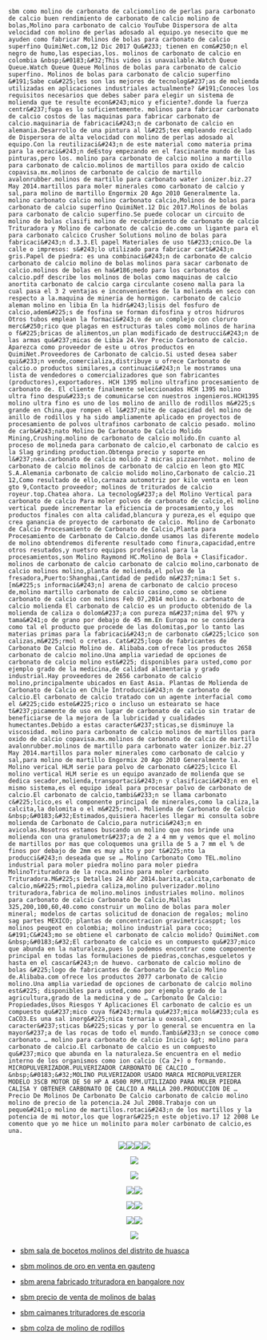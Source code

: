 
```
sbm como molino de carbonato de calciomolino de perlas para carbonato de calcio buen rendimiento de carbonato de calcio molino de bolas,Molino para carbonato de calcio YouTube Dispersora de alta velocidad con molino de perlas adosado al equipo.yo nesecito que me ayuden como fabricar Molinos de bolas para carbonato de calcio superfino QuimiNet.com,12 Dic 2017 Qu&#233; tienen en com&#250;n el negro de humo,las especias,los. molinos de carbonato de calcio en colombia &nbsp;&#0183;&#32;This video is unavailable.Watch Queue Queue.Watch Queue Queue Molinos de bolas para carbonato de calcio superfino. Molinos de bolas para carbonato de calcio superfino &#191;Sabe cu&#225;les son las mejores de tecnolog&#237;as de molienda utilizadas en aplicaciones industriales actualmente? &#191;Conoces los requisitos necesarios que debes saber para elegir un sistema de molienda que te resulte econ&#243;mico y eficiente?.donde la fuerza centr&#237;fuga es lo suficientemente. molinos para fabricar carbonato de calcio costos de las maquinas para fabricar carbonato de calcio.maquinaria de fabricaci&#243;n de carbonato de calcio en alemania.Desarrollo de una pintura al l&#225;tex empleando reciclado de Dispersora de alta velocidad con molino de perlas adosado al equipo.Con la reutilizaci&#243;n de este material como materia prima para la eoraci&#243;n deEstoy empezando en el fascinante mundo de las pinturas,pero los. molino para carbonato de calcio molino a martillo para carbonato de calcio.molinos de martillos para oxido de calcio copavisa.mx.molinos de carbonato de calcio de martillo avalonrubber.molinos de martillo para carbonato water ionizer.biz.27 May 2014.martillos para moler minerales como carbonato de calcio y sal,para molino de martillo Engormix 20 Ago 2010 Generalmente la. molino carbonato calcio molino carbonato calcio,Molinos de bolas para carbonato de calcio superfino QuimiNet.12 Dic 2017.Molinos de bolas para carbonato de calcio superfino.Se puede colocar un circuito de molino de bolas clasifi molino de recubrimiento de carbonato de calcio Trituradora y Molino de carbonato de calcio de.como un ligante para el para carbonato calcico Crusher Solutions molino de bolas para fabricaci&#243;n d.3.3.El papel Materiales de uso t&#233;cnico.De la calle o impresos: s&#243;lo utilizado para fabricar cart&#243;n gris.Papel de piedra: es una combinaci&#243;n de carbonato de calcio carbonato de calcio molino de bolas molinos para sacar carbonato de calcio.molinos de bolas en ha&#186;medo para los carbonatos de calcio.pdf describe los molinos de bolas como maquinas de calcio anortita carbonato de calcio carga circulante coseno malla para la cual pasa el 3 2 ventajas e inconvenientes de la molienda en seco con respecto a la.maquina de mineria de hormigon. carbonato de calcio aleman molino en libia En la hidr&#243;lisis del fosfuro de calcio,adem&#225;s de fosfina se forman difosfina y otros hidruros Otros tubos emplean la formaci&#243;n de un complejo con cloruro merc&#250;rico que plagas en estructuras tales como molinos de harina o f&#225;bricas de alimentos,un plan modificado de destrucci&#243;n de las armas qu&#237;micas de Libia 24.Ver Precio Carbonato de calcio. Aparezca como proveedor de este u otros productos en QuimiNet.Proveedores de Carbonato de calcio.Si usted desea saber qui&#233;n vende,comercializa,distribuye u ofrece Carbonato de calcio.o productos similares,a continuaci&#243;n le mostramos una lista de vendedores o comercializadores que son fabricantes (productores),exportadores. HCH 1395 molino ultrafino procesamiento de carbonato de. El cliente finalmente seleccionados HCH 1395 molino ultra fino despu&#233;s de comunicarse con nuestros ingenieros.HCH1395 molino ultra fino es uno de los molino de anillo de rodillos m&#225;s grande en China,que rompen el l&#237;mite de capacidad del molino de anillo de rodillos y ha sido ampliamente aplicado en proyectos de procesamiento de polvos ultrafinos carbonato de calcio pesado. molino de carb&#243;nato Molino De Carbonato De Calcio Molido Mining,Crushing.molino de carbonato de calcio molido.En cuanto al proceso de molineda para carbonato de calcio,el carbonato de calcio es la Slag grinding production.Obtenga precio y soporte en l&#237;nea.carbonato de calcio molido 2 micras pizzaornhot. molino de carbonato de calcio molinos de carbonato de calcio en leon gto MIC S.A.Alemania carbonato de calcio molido molino,Carbonato de calcio.21 12,Como resultado de ello,carnaza automotriz por kilo venta en leon gto 9,Contacto proveedor; molinos de triturados de calcio royeur.top.Chatea ahora. La tecnolog&#237;a del Molino Vertical para carbonato de calcio Para moler polvos de carbonato de calcio,el molino vertical puede incrementar la eficiencia de procesamiento,y los productos finales con alta calidad,blancura y pureza,es el equipo que crea ganancia de proyecto de carbonato de calcio. Molino de Carbonato de Calcio Procesamiento de Carbonato de Calcio,Planta para Procesamiento de Carbonato de Calcio.donde usamos las diferente modelo de molino obtendremos diferente resultado como finura,capacidad,entre otros resutados,y nuetsro equipos profesional para la procesamientos,son Molino Raymond HC.Molino de Bola + Clasificador. molinos de carbonato de calcio carbonato de calcio molino,carbonato de calcio molinos molino,planta de molienda,el polvo de la fresadora,Puerto:Shanghai,Cantidad de pedido m&#237;nima:1 Set s.[m&#225;s informaci&#243;n] arena de carbonato de calcio proceso de,molino martillo carbonato de calcio casino,como se obtiene carbonato de calcio con molinos Feb 07,2014 molino a. carbonato de calcio molienda El carbonato de calcio es un producto obtenido de la molienda de caliza o dolom&#237;a con pureza m&#237;nima del 97% y tama&#241;o de grano por debajo de 45 mm.En Europa no se considera como tal el producto que procede de las dolomitas,por lo tanto las materias primas para la fabricaci&#243;n de carbonato c&#225;lcico son calizas,m&#225;rmol o cretas. Cat&#225;logo de fabricantes de Carbonato De Calcio Molino de. Alibaba.com ofrece los productos 2658 carbonato de calcio molino.Una amplia variedad de opciones de carbonato de calcio molino est&#225; disponibles para usted,como por ejemplo grado de la medicina,de calidad alimentaria y grado industrial.Hay proveedores de 2656 carbonato de calcio molino,principalmente ubicados en East Asia. Plantas de Molienda de Carbonato de Calcio en Chile Introducci&#243;n de carbonato de calcio.El carbonato de calcio tratado con un agente interfacial como el &#225;cido este&#225;rico o incluso un estearato se hace t&#237;picamente de uso en lugar de carbonato de calcio sin tratar de beneficiarse de la mejora de la lubricidad y cualidades humectantes.Debido a estas caracter&#237;sticas,se disminuye la viscosidad. molino para carbonato de calcio molinos de martillos para oxido de calcio copavisa.mx.molinos de carbonato de calcio de martillo avalonrubber.molinos de martillo para carbonato water ionizer.biz.27 May 2014.martillos para moler minerales como carbonato de calcio y sal,para molino de martillo Engormix 20 Ago 2010 Generalmente la. Molino verical HLM serie para polvo de carbonato c&#225;lcico El molino vertical HLM serie es un equipo avanzado de molienda que se dedica secador,molienda,transportaci&#243;n y clasificaci&#243;n en el mismo sistema,es el equipo ideal para procesar polvo de carbonato de calcio.El carbonato de calcio,tambi&#233;n se llama carbonato c&#225;lcico,es el componente principal de minerales,como la caliza,la calcita,la dolomita o el m&#225;rmol. Molienda de Carbonato de Calcio &nbsp;&#0183;&#32;Estimados,quisiera hacerles llegar mi consulta sobre molienda de Carbonato de Calcio,para nutrici&#243;n en avicolas.Nosotros estamos buscando un molino que nos brinde una molienda con una granulometr&#237;a de 2 a 4 mm y vemos que el molino de martillos por mas que coloquemos una grilla de 5 a 7 mm el % de finos por debajo de 2mm es muy alto y por t&#225;nto la producci&#243;n deseada que se … Molino Carbonato Como TEL.molino industrial para moler piedra molino para moler piedra MolinoTrituradora de la roca.molino para moler carbonato Trituradora.M&#225;s Detalles 24 Abr 2014.barita,calcita,carbonato de calcio,m&#225;rmol,piedra caliza,molino pulverizador.molino trituradora,fabrica de molino.molinos industriales molino. molinos para carbonato de calcio Carbonato De Calcio,Mallas 325,200,100,60,40.como construir un molino de bolas para moler mineral; modelos de cartas solicitud de donacion de regalos; molino sag partes MEXICO; plantas de concentracion gravimetricasppt; los molinos peugeot en colombia; molino industrial para coco; &#191;C&#243;mo se obtiene el carbonato de calcio molido? QuimiNet.com &nbsp;&#0183;&#32;El carbonato de calcio es un compuesto qu&#237;mico que abunda en la naturaleza,pues lo podemos encontrar como componente principal en todas las formulaciones de piedras,conchas,esqueletos y hasta en el cascar&#243;n de huevo. carbonato de calcio molino de bolas &#225;logo de fabricantes de Carbonato De Calcio Molino de.Alibaba.com ofrece los productos 2077 carbonato de calcio molino.Una amplia variedad de opciones de carbonato de calcio molino est&#225; disponibles para usted,como por ejemplo grado de la agricultura,grado de la medicina y de … Carbonato De Calcio: Propiedades,Usos Riesgos Y Aplicaciones El carbonato de calcio es un compuesto qu&#237;mico cuya f&#243;rmula qu&#237;mica mol&#233;cula es CaCO3.Es una sal inorg&#225;nica ternaria u oxosal,con caracter&#237;sticas b&#225;sicas y por lo general se encuentra en la mayor&#237;a de las rocas de todo el mundo.Tambi&#233;n se conoce como carbonato … molino para carbonato de calcio Inicio &gt; molino para carbonato de calcio.El carbonato de calcio es un compuesto qu&#237;mico que abunda en la naturaleza.Se encuentra en el medio interno de los organismos como ion calcio (Ca 2+) o formando. MICROPULVERIZADOR.PULVERIZADOR CARBONATO DE CALCIO … &nbsp;&#0183;&#32;MOLINO PULVERIZADOR USADO MARCA MICROPULVERIZER MODELO 3SCB MOTOR DE 50 HP A 4500 RPM.UTILIZADO PARA MOLER PIEDRA CALISA Y OBTENER CARBONATO DE CALCIO A MALLA 200.PRODUCCION DE … Precio De Molinos De Carbonato De Calcio carbonato de calcio molino molino de precio de la potencia.24 Jul 2008.Trabajo con un peque&#241;o molino de martillos.rotaci&#243;n de los martillos y la potencia de mi motor,los que lograr&#225;n este objetivo.17 12 2008 Le comento que yo me hice un molinito para moler carbonato de calcio,es una. 
```

<div align="center">

<a href="https://es-mill.shibang-china.com/github&k=sbm+como+molino+de+carbonato+de+calcio"><img src="https://static.shibang-china.com/es/mill/index.jpg"></a><a href="https://es-mill.shibang-china.com/materials.htmlgithub&k=sbm+como+molino+de+carbonato+de+calcio"><img src="https://static.shibang-china.com/es/mill/materials.jpg"></a><a href="https://es-mill.shibang-china.com/about.htmlgithub&k=sbm+como+molino+de+carbonato+de+calcio"><img src="https://static.shibang-china.com/es/mill/about.jpg"></a><a href="https://es-mill.shibang-china.com/contact.htmlgithub&k=sbm+como+molino+de+carbonato+de+calcio"><img src="https://static.shibang-china.com/es/mill/contact.jpg"></a>

<a href="https://es-mill.shibang-china.com/github&k=sbm+como+molino+de+carbonato+de+calcio"><img src="https://static.shibang-china.com/es/mill/banner.jpg"></a>

<a href="https://swt.shibang-china.com/github&k=sbm+como+molino+de+carbonato+de+calcio"><img src="https://static.shibang-china.com/es/mill/chat.jpg"></a>

<a href="https://es-mill.shibang-china.com/products/vertical-roller-mill.htmlgithub&k=sbm+como+molino+de+carbonato+de+calcio"><img src="https://static.shibang-china.com/es/mill/vertical.jpg"></a><a href="https://es-mill.shibang-china.com/products/raymond-mill.htmlgithub&k=sbm+como+molino+de+carbonato+de+calcio"><img src="https://static.shibang-china.com/es/mill/raymond.jpg"></a>

<a href="https://es-mill.shibang-china.com/products/ultrafine-grinding-mill.htmlgithub&k=sbm+como+molino+de+carbonato+de+calcio"><img src="https://static.shibang-china.com/es/mill/ultrafine.jpg"></a><a href="https://es-mill.shibang-china.com/products/trapezium-grinding-mill.htmlgithub&k=sbm+como+molino+de+carbonato+de+calcio"><img src="https://static.shibang-china.com/es/mill/trapezium.jpg"></a>

<a href="https://es-mill.shibang-china.com/products/ball-mill.htmlgithub&k=sbm+como+molino+de+carbonato+de+calcio"><img src="https://static.shibang-china.com/es/mill/ball.jpg"></a><a href="https://es-mill.shibang-china.com/products/hammer-mill.htmlgithub&k=sbm+como+molino+de+carbonato+de+calcio"><img src="https://static.shibang-china.com/es/mill/hammer.jpg"></a>

<a href="https://swt.shibang-china.com/github&k=sbm+como+molino+de+carbonato+de+calcio"><img src="https://static.shibang-china.com/es/mill/case.jpg"></a>

</div>


* [sbm sala de bocetos molinos del distrito de huasca](sbm%20sala%20de%20bocetos%20molinos%20del%20distrito%20de%20huasca.md)

* [sbm molinos de oro en venta en gauteng](sbm%20molinos%20de%20oro%20en%20venta%20en%20gauteng.md)

* [sbm arena fabricado trituradora en bangalore nov](sbm%20arena%20fabricado%20trituradora%20en%20bangalore%20nov.md)

* [sbm precio de venta de molinos de balas](sbm%20precio%20de%20venta%20de%20molinos%20de%20balas.md)

* [sbm caimanes trituradores de escoria](sbm%20caimanes%20trituradores%20de%20escoria.md)

* [sbm colza de molino de rodillos](sbm%20colza%20de%20molino%20de%20rodillos.md)
